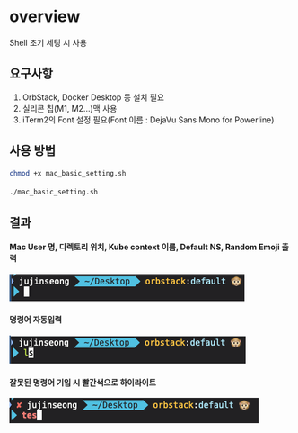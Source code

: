 # overview
Shell 초기 세팅 시 사용

## 요구사항
1. OrbStack, Docker Desktop 등 설치 필요
2. 실리콘 칩(M1, M2...)맥 사용
3. iTerm2의 Font 설정 필요(Font 이름 : DejaVu Sans Mono for Powerline)

## 사용 방법
```bash
chmod +x mac_basic_setting.sh

./mac_basic_setting.sh
```

## 결과
#### Mac User 명, 디렉토리 위치, Kube context 이름, Default NS, Random Emoji 출력

![result_1](./result_1.png)

#### 명령어 자동입력

![result_2](./result_2.png)

#### 잘못된 명령어 기입 시 빨간색으로 하이라이트

![result_3](./result_3.png)